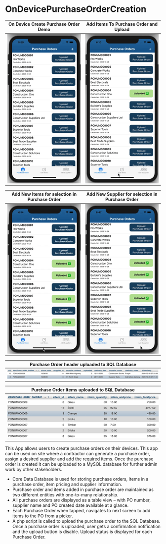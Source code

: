 # OnDevicePurchaseOrderCreation

On Device Create Purchase Order Demo | Add Items To Purchase Order and Upload
------------ | -------------
![](https://github.com/chetanmn9/OnDevicePurchaseOrderCreation/blob/master/App%20Demo/Demo_Create_Purchase_Order.gif) | ![](https://github.com/chetanmn9/OnDevicePurchaseOrderCreation/blob/master/App%20Demo/Demo_Add_Item_To_PO_Upload.gif)

Add New Items for selection in Purchase Order | Add New Supplier for selection in Purchase Order
------------ | -------------
![](https://github.com/chetanmn9/OnDevicePurchaseOrderCreation/blob/master/App%20Demo/Demo_Add_Items.gif) | ![](https://github.com/chetanmn9/OnDevicePurchaseOrderCreation/blob/master/App%20Demo/Demo_Add_Suppliers.gif)

Purchase Order header uploaded to SQL Database  |
------------ |
![](https://github.com/chetanmn9/OnDevicePurchaseOrderCreation/blob/master/App%20Demo/PurchaseOrderHeader.png) |

Purchase Order Items uploaded to SQL Database  |
------------ |
![](https://github.com/chetanmn9/OnDevicePurchaseOrderCreation/blob/master/App%20Demo/PurchaseOrderItems.png) |

This App allows users to create purchase orders on their devices.  This app can be used on site where a contractor can generate a purchase order, assign a desired supplier and add the required items. Once the purchase order is created it can be uploaded to a MySQL database for further admin work by other stakeholders.

* Core Data Database is used for storing purchase orders, Items in a purchase order, item pricing and supplier information.
*	Purchase order and items added in purchase order are maintained as two different entities with one-to-many relationship.
*	All purchase orders are displayed as a table view – with PO number, supplier name and PO created date available at a glance.
* Each Purchase Order when tapped, navigates to next screen to add items to the PO from a picker.
*	A php script is called to upload the purchase order to the SQL Database. Once a purchase order is uploaded, user gets a confirmation notification and the upload button is disable. Upload status is displayed for each Purchase Order.
